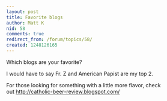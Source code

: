 ```yaml
---
layout: post
title: Favorite blogs
author: Matt K
nid: 58
comments: true
redirect_from: /forum/topics/58/
created: 1248126165
---
```

<p>Which blogs are your favorite?&nbsp;&nbsp;</p>
<p>I would have to say Fr. Z and American Papist are my top 2. &nbsp;</p>
<p>For those looking for something with a little more flavor, check out&nbsp;<a href="http://catholic-beer-review.blogspot.com/">http://catholic-beer-review.blogspot.com/</a>&nbsp;</p>
